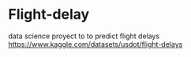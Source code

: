 # Flight-delay
 data science proyect to to predict flight delays
https://www.kaggle.com/datasets/usdot/flight-delays
